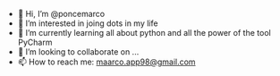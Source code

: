 - 👋 Hi, I’m @poncemarco
- 👀 I’m interested in joing dots in my life
- 🌱 I’m currently learning all about python and all the power of the tool PyCharm
- 💞️ I’m looking to collaborate on ...
- 📫 How to reach me: maarco.app98@gmail.com 

